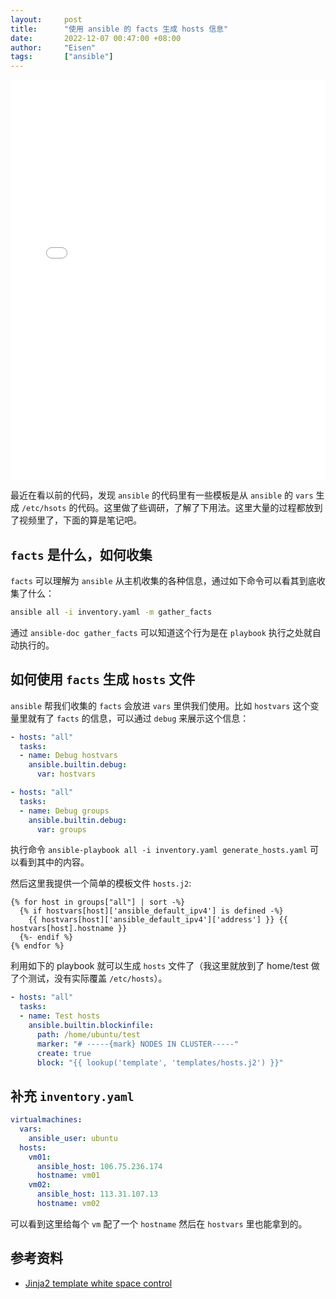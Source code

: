 ```yaml
---
layout:     post
title:      "使用 ansible 的 facts 生成 hosts 信息"
date:       2022-12-07 00:47:00 +08:00
author:     "Eisen"
tags:       ["ansible"]
---
```


<iframe src="//player.bilibili.com/player.html?aid=475933411&bvid=BV1MK41197sr&cid=914635147&page=1" width="100%" height="640" scrolling="no" border="0" frameborder="no" framespacing="0" allowfullscreen="true"> </iframe>

最近在看以前的代码，发现 `ansible` 的代码里有一些模板是从 `ansible` 的 `vars` 生成 `/etc/hsots` 的代码。这里做了些调研，了解了下用法。这里大量的过程都放到了视频里了，下面的算是笔记吧。

## `facts` 是什么，如何收集

`facts` 可以理解为 `ansible` 从主机收集的各种信息，通过如下命令可以看其到底收集了什么：

```sh
ansible all -i inventory.yaml -m gather_facts
```

通过 `ansible-doc gather_facts` 可以知道这个行为是在 `playbook` 执行之处就自动执行的。

## 如何使用 `facts` 生成 `hosts` 文件

`ansible` 帮我们收集的 `facts` 会放进 `vars` 里供我们使用。比如 `hostvars` 这个变量里就有了 `facts` 的信息，可以通过 `debug` 来展示这个信息：


```yaml
- hosts: "all"
  tasks:
  - name: Debug hostvars
    ansible.builtin.debug:
      var: hostvars
```

```yaml
- hosts: "all"
  tasks:
  - name: Debug groups
    ansible.builtin.debug:
      var: groups
```

执行命令 `ansible-playbook all -i inventory.yaml generate_hosts.yaml` 可以看到其中的内容。


然后这里我提供一个简单的模板文件 `hosts.j2`:

```
{% for host in groups["all"] | sort -%}
  {% if hostvars[host]['ansible_default_ipv4'] is defined -%}
    {{ hostvars[host]['ansible_default_ipv4']['address'] }} {{ hostvars[host].hostname }}
  {%- endif %}  
{% endfor %}
```

利用如下的 playbook 就可以生成 `hosts` 文件了（我这里就放到了 home/test 做了个测试，没有实际覆盖 `/etc/hosts`）。

```yaml
- hosts: "all"
  tasks:
  - name: Test hosts
    ansible.builtin.blockinfile:
      path: /home/ubuntu/test
      marker: "# -----{mark} NODES IN CLUSTER-----"
      create: true
      block: "{{ lookup('template', 'templates/hosts.j2') }}"
```

## 补充 `inventory.yaml`

```yaml
virtualmachines:
  vars:
    ansible_user: ubuntu
  hosts:
    vm01:
      ansible_host: 106.75.236.174
      hostname: vm01
    vm02:
      ansible_host: 113.31.107.13
      hostname: vm02
```

可以看到这里给每个 `vm` 配了一个 `hostname` 然后在 `hostvars` 里也能拿到的。

## 参考资料

- [Jinja2 template white space control](https://ttl255.com/jinja2-tutorial-part-3-whitespace-control/)
